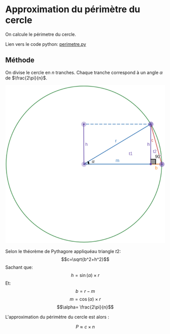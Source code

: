 # Approximation du périmètre du cercle
On calcule le périmetre du cercle.

Lien vers le code python: [perimetre.py](https://github.com/RedMoskitoC/cercle/blob/main/perimetre.py)
## Méthode

On divise le cercle en $n$ tranches. Chaque tranche correspond à un angle $\alpha$ de $\frac{2\pi}{n}$.


![diagram](resources/diagram.png)

Selon le théorème de Pythagore appliquéau triangle $t2$:
$$c=\sqrt{b^2+h^2}$$
Sachant que:
$$h=\sin(\alpha)\times r$$
Et:
$$b=r-m$$
$$m=\cos(\alpha)\times r$$
$$\alpha= \frac{2\pi}{n}$$

L'approximation du périmètre du cercle est alors :

$$P \approx c \times n$$